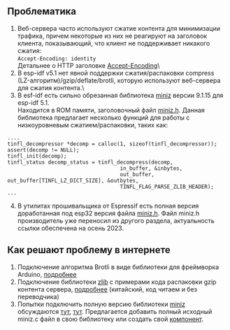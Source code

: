 ## Проблематика

1. Веб-сервера часто используют сжатие контента для минимизации трафика, причем
некоторые из них не реагируют на заголовок клиента, показывающий, что клиент не поддерживает никакого сжатия:\
```Accept-Encoding: identity```\
Детальнее о 
HTTP заголовке [Accept-Encoding](https://developer.mozilla.org/en-US/docs/Web/HTTP/Headers/Accept-Encoding)\
2. В esp-idf v5.1 нет явной поддержки сжатия/распаковки compress (LZ-алгоритм)/gzip/deflate/brotli, которую используют веб-сервера для сжатия контента.\
3. В esf-idf есть сильно обрезанная библиотека [miniz](https://github.com/richgel999/miniz) версии 9.1.15 для esp-idf 5.1.\
Находится в ROM памяти, заголовочный файл [miniz.h](https://github.com/espressif/esp-idf/blob/master/components/esp_rom/include/miniz.h). Данная библиотека предлагает несколько функций для работы с низкоуровневым сжатием/распаковки, таких как: 
``` 
....
tinfl_decompressor *decomp = calloc(1, sizeof(tinfl_decompressor));
assert(decomp != NULL);
tinfl_init(decomp);
tinfl_status decomp_status = tinfl_decompress(decomp, 
                                    in_buffer, &inbytes, 
                                    out_buffer, out_buffer[TINFL_LZ_DICT_SIZE], &outbytes, 
                                    TINFL_FLAG_PARSE_ZLIB_HEADER);
...
``` 
4. В утилитах прошивальщика от Espressif есть полная версия доработанная под esp32 версия файла [miniz.h](https://github.com/espressif/esptool/blob/master/flasher_stub/miniz.c). Файл miniz.h производитель уже переносил из другого раздела, актуальность ссылки обеспечена на осень 2023.




## Как решают проблему в интернете
1. Подключение алгоритма Brotli в виде библиотеки для фреймворка Arduino, [подробнее](https://techtutorialsx.com/2018/12/08/esp32-http-2-decompressing-brotli-encoded-content/) 
2. Подключение библиотеки [zlib](https://www.zlib.net/) с примерами кода распаковки gzip контента сервера, [подробнее](https://yuanze.wang/posts/esp32-unzip-gzip-http-response/) (китайский, код читаем и без переводчика)
3. Попытки подключить полную версию библиотеки [miniz](https://github.com/richgel999/miniz) обсуждаются [тут](https://www.esp32.com/viewtopic.php?t=1076), [тут](https://esp32.com/viewtopic.php?t=9166). Предлагается добавить полный исходный miniz.c файл в свою библиотеку или создать свой [компонент](https://esp32.com/download/file.php?id=3145 "скачать архив с исходным кодом компонента с форума esp32.com"). 